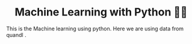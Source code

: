 <h1 align="center">Machine Learning with Python 🐍🐍</h1>
This is the Machine learning using python. Here we are using data from quandl .
